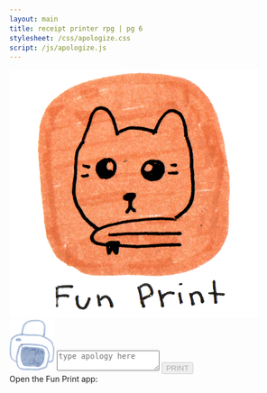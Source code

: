 ```yaml
---
layout: main
title: receipt printer rpg | pg 6
stylesheet: /css/apologize.css
script: /js/apologize.js
---
```


<link rel="preload" as="image" href=/images/phone-bg-apology-transparent-cover.png">
<link rel="preload" as="image" href=/images/phone-bg-apology.png">
<link rel="preload" as="image" href=/images/fun-print-banner.png">
<link rel="preload" as="image" href=/images/phone-with-fun-print-banner.png">


<div id="phonegrab">
  <div id="phonecase">
    <div id="backgroundcontainer">
      <div id="print-menu" hidden>
        <div id="go-to-print-screen">
          <img src="/images/fun-print-pencil.png">
          <div>
          Apologize
          </div>
        </div>
      </div>
      <img src="/images/fun-print-button.png" id="printappicon">
      <div id="background-print-screen">
        <div id="print-screen-contents">
          <img src="/images/fun-print-printer.png" width="80">
          <textarea id="apologytextarea" placeholder="type apology here" autocomplete="off"></textarea>
          <button id="printapologybutton" class="button-10" disabled> PRINT </button>
        </div>
      </div>
    </div>
    <div id="blackscreen"></div>
    <div id="iconinstructions">
      Open the Fun Print app:
    </div>
  </div>
</div>

<div id="storycontinued" hidden>
</div>

<div id="bg">
<div id="cloud2" class="cloud"></div>
</div>